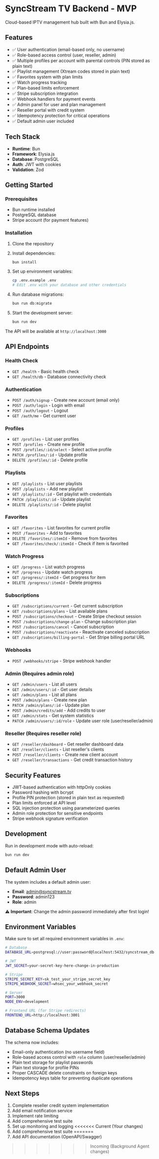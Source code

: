 # SyncStream TV Backend - MVP

Cloud-based IPTV management hub built with Bun and Elysia.js.

## Features

- ✅ User authentication (email-based only, no username)
- ✅ Role-based access control (user, reseller, admin)
- ✅ Multiple profiles per account with parental controls (PIN stored as plain text)
- ✅ Playlist management (Xtream codes stored in plain text)
- ✅ Favorites system with plan limits
- ✅ Watch progress tracking
- ✅ Plan-based limits enforcement
- ✅ Stripe subscription integration
- ✅ Webhook handlers for payment events
- ✅ Admin panel for user and plan management
- ✅ Reseller portal with credit system
- ✅ Idempotency protection for critical operations
- ✅ Default admin user included

## Tech Stack

- **Runtime**: Bun
- **Framework**: Elysia.js
- **Database**: PostgreSQL
- **Auth**: JWT with cookies
- **Validation**: Zod

## Getting Started

### Prerequisites

- Bun runtime installed
- PostgreSQL database
- Stripe account (for payment features)

### Installation

1. Clone the repository
2. Install dependencies:
   ```bash
   bun install
   ```

3. Set up environment variables:
   ```bash
   cp .env.example .env
   # Edit .env with your database and other credentials
   ```

4. Run database migrations:
   ```bash
   bun run db:migrate
   ```

5. Start the development server:
   ```bash
   bun run dev
   ```

The API will be available at `http://localhost:3000`

## API Endpoints

### Health Check
- `GET /health` - Basic health check
- `GET /health/db` - Database connectivity check

### Authentication
- `POST /auth/signup` - Create new account (email only)
- `POST /auth/login` - Login with email
- `POST /auth/logout` - Logout
- `GET /auth/me` - Get current user

### Profiles
- `GET /profiles` - List user profiles
- `POST /profiles` - Create new profile
- `POST /profiles/:id/select` - Select active profile
- `PATCH /profiles/:id` - Update profile
- `DELETE /profiles/:id` - Delete profile

### Playlists
- `GET /playlists` - List user playlists
- `POST /playlists` - Add new playlist
- `GET /playlists/:id` - Get playlist with credentials
- `PATCH /playlists/:id` - Update playlist
- `DELETE /playlists/:id` - Delete playlist

### Favorites
- `GET /favorites` - List favorites for current profile
- `POST /favorites` - Add to favorites
- `DELETE /favorites/:itemId` - Remove from favorites
- `GET /favorites/check/:itemId` - Check if item is favorited

### Watch Progress
- `GET /progress` - List watch progress
- `PUT /progress` - Update watch progress
- `GET /progress/:itemId` - Get progress for item
- `DELETE /progress/:itemId` - Delete progress

### Subscriptions
- `GET /subscriptions/current` - Get current subscription
- `GET /subscriptions/plans` - List available plans
- `POST /subscriptions/checkout` - Create Stripe checkout session
- `POST /subscriptions/change-plan` - Change subscription plan
- `POST /subscriptions/cancel` - Cancel subscription
- `POST /subscriptions/reactivate` - Reactivate canceled subscription
- `GET /subscriptions/billing-portal` - Get Stripe billing portal URL

### Webhooks
- `POST /webhooks/stripe` - Stripe webhook handler

### Admin (Requires admin role)
- `GET /admin/users` - List all users
- `GET /admin/users/:id` - Get user details
- `GET /admin/plans` - List all plans
- `POST /admin/plans` - Create new plan
- `PATCH /admin/plans/:id` - Update plan
- `POST /admin/credits/add` - Add credits to user
- `GET /admin/stats` - Get system statistics
- `PATCH /admin/users/:id/role` - Update user role (user/reseller/admin)

### Reseller (Requires reseller role)
- `GET /reseller/dashboard` - Get reseller dashboard data
- `GET /reseller/clients` - List reseller's clients
- `POST /reseller/clients` - Create new client account
- `GET /reseller/transactions` - Get credit transaction history

## Security Features

- JWT-based authentication with httpOnly cookies
- Password hashing with bcrypt
- Profile PIN protection (stored in plain text as requested)
- Plan limits enforced at API level
- SQL injection protection using parameterized queries
- Admin role protection for sensitive endpoints
- Stripe webhook signature verification

## Development

Run in development mode with auto-reload:
```bash
bun run dev
```

## Default Admin User

The system includes a default admin user:
- **Email**: admin@syncstream.tv
- **Password**: admin123
- **Role**: admin

⚠️ **Important**: Change the admin password immediately after first login!

## Environment Variables

Make sure to set all required environment variables in `.env`:

```bash
# Database
DATABASE_URL=postgresql://user:password@localhost:5432/syncstream_db

# JWT
JWT_SECRET=your-secret-key-here-change-in-production

# Stripe
STRIPE_SECRET_KEY=sk_test_your_stripe_secret_key
STRIPE_WEBHOOK_SECRET=whsec_your_webhook_secret

# Server
PORT=3000
NODE_ENV=development

# Frontend URL (for Stripe redirects)
FRONTEND_URL=http://localhost:3001
```

## Database Schema Updates

The schema now includes:
- Email-only authentication (no username field)
- Role-based access control with `role` column (user/reseller/admin)
- Plain text storage for playlist passwords
- Plain text storage for profile PINs
- Proper CASCADE delete constraints on foreign keys
- Idempotency keys table for preventing duplicate operations

## Next Steps

1. Complete reseller credit system implementation
2. Add email notification service
3. Implement rate limiting
4. Add comprehensive test suite
5. Set up monitoring and logging
<<<<<<< Current (Your changes)
6. Add comprehensive test suite
=======
6. Add API documentation (OpenAPI/Swagger)
>>>>>>> Incoming (Background Agent changes)
